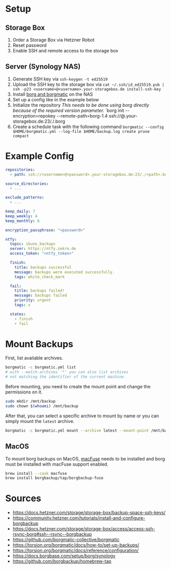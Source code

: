 # Setup

## Storage Box

1. Order a Storage Box via Hetzner Robot
2. Reset password
3. Enable SSH and remote access to the storage box

## Server (Synology NAS)

1. Generate SSH key via `ssh-keygen -t ed25519`
2. Upload the SSH key to the storage box via 
   `cat ~/.ssh/id_ed25519.pub | ssh -p23 <username>@<username>.your-storagebox.de install-ssh-key`
3. Install [borg and borgmatic](https://docs.borgbase.com/setup/borg/synology) on the NAS
4. Set up a config like in the example below
5. Initialize the repository
   *This needs to be done using borg directly because of the required version parameter.*
   `borg init --encryption=repokey --remote-path=borg-1.4 ssh://<username>@<password>.your-storagebox.de:23/./<path>.borg
6. Create a schedule task with the following command
   `borgmatic --config $HOME/borgmatic.yml --log-file $HOME/backup.log create prune compact`

# Example Config

```yaml
repositories:
  - path: ssh://<username>@<password>.your-storagebox.de:23/./<path>.borg

source_directories:
  - ...

exclude_patterns:
  - ...

keep_daily: 7
keep_weekly: 4
keep_monthly: 6

encryption_passphrase: "<password>"

ntfy:
  topic: ikuno_backups
  server: https://ntfy.zekro.de
  access_token: "<ntfy_token>"

  finish:
    title: backups successful
    message: backups were executed successfully.
    tags: white_check_mark

  fail:
    title: backups failed!
    message: backups failed
    priority: urgent
    tags: x

  states:
    - finish
    - fail
```

# Mount Backups

First, list available archives.
```bash
borgmatic -c borgmatic.yml list
# with --match-archives '*' you can also list archives 
# not matching the identifier of the current machine.
```

Before mounting, you need to create the mount point and change the permissions on it.
```bash
sudo mkdir /mnt/backup
sudo chown $(whoami) /mnt/backup
```

After that, you can select a specific archive to mount by name or you can simply mount the `latest` archive.
```bash
borgmatic -c borgmatic.yml mount --archive latest --mount-point /mnt/backup
```

## MacOS

To mount borg backups on MacOS, [macFuse](https://github.com/macfuse/macfuse) needs to be installed and borg must be installed with macFuse support enabled.

```bash
brew install --cask macfuse
brew install borgbackup/tap/borgbackup-fuse
```

# Sources

- https://docs.hetzner.com/storage/storage-box/backup-space-ssh-keys/
- https://community.hetzner.com/tutorials/install-and-configure-borgbackup
- https://docs.hetzner.com/storage/storage-box/access/access-ssh-rsync-borg#ssh--rsync--borgbackup
- https://github.com/borgmatic-collective/borgmatic
- https://torsion.org/borgmatic/docs/how-to/set-up-backups/
- https://torsion.org/borgmatic/docs/reference/configuration/
- https://docs.borgbase.com/setup/borg/synology
- https://github.com/borgbackup/homebrew-tap